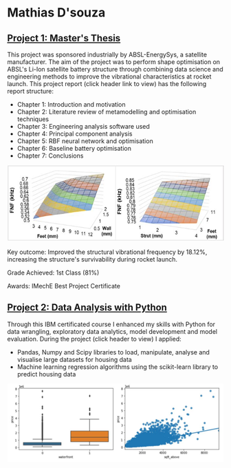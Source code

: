 # Mathias D'souza

## [Project 1: Master's Thesis](https://github.com/ds-mathias/thesis)

This project was sponsored industrially by ABSL-EnergySys, a satellite manufacturer. The aim of the project was to perform shape optimisation on ABSL's Li-Ion satellite battery structure through combining data science and engineering methods to improve the vibrational characteristics at rocket launch. This project report (click header link to view) has the following report structure:
- Chapter 1: Introduction and motivation
- Chapter 2: Literature review of metamodelling and optimisation techniques
- Chapter 3: Engineering analysis software used
- Chapter 4: Principal component analysis
- Chapter 5: RBF neural network and optimisation
- Chapter 6: Baseline battery optimisation
- Chapter 7: Conclusions

![](/images/FNF_.JPG)

Key outcome: Improved the structural vibrational frequency by 18.12%, increasing the structure's survivability during rocket launch.

Grade Achieved: 1st Class (81%)

Awards: IMechE Best Project Certificate


## [Project 2: Data Analysis with Python](https://github.com/ds-mathias/IBM-data-analysis-with-python)
Through this IBM certificated course I enhanced my skills with Python for data wrangling, exploratory data analytics, model development and model evaluation. During the project (click header to view) I applied:
- Pandas, Numpy and Scipy libraries to load, manipulate, analyse and visualise large datasets for housing data
- Machine learning regression algorithms using the scikit-learn library to predict housing data

![](/images/plots.JPG)

